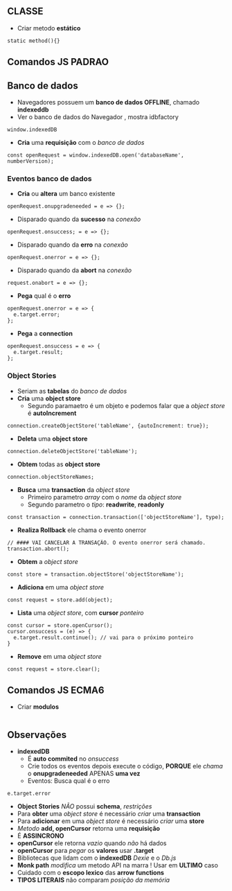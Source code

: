 
## CLASSE
- Criar metodo **estático**
```
static method(){}
```

## Comandos JS PADRAO

## Banco de dados
- Navegadores possuem um **banco de dados OFFLINE**, chamado **indexeddb**
- Ver o banco de dados do Navegador , mostra idbfactory
```
window.indexedDB
```
- **Cria** uma **requisição** com o _banco de dados_
```
const openRequest = window.indexedDB.open('databaseName', numberVersion);
```
### Eventos banco de dados
- **Cria** ou **altera** um banco existente
```
openRequest.onupgradeneeded = e => {};
```
- Disparado quando da **sucesso** na _conexão_
```
openRequest.onsuccess; = e => {};
```
- Disparado quando da **erro** na _conexão_
```
openRequest.onerror = e => {};
```
- Disparado quando da **abort** na _conexão_
```
request.onabort = e => {};
```
- **Pega** qual é o **erro**
```
openRequest.onerror = e => {
  e.target.error;
};
```
- **Pega** a **connection**
```
openRequest.onsuccess = e => {
  e.target.result;
};
```
### Object Stories
- Seriam as **tabelas** do _banco de dados_
- **Cria** uma **object store**
  - Segundo paramaetro é um objeto e podemos falar que a _object store_ é **autoIncrement**
```
connection.createObjectStore('tableName', {autoIncrement: true});
```
- **Deleta** uma **object store**
```
connection.deleteObjectStore('tableName');
```
- **Obtem** todas as **object store**
```
connection.objectStoreNames;
```
- **Busca** uma **transaction** da _object store_
  - Primeiro parametro _array_ com o _nome_ da _object store_
  - Segundo parametro o _tipo_: **readwrite**, **readonly**
```
const transaction = connection.transaction(['objectStoreName'], type);
```
- **Realiza Rollback** ele chama o evento onerror
```
// #### VAI CANCELAR A TRANSAÇÃO. O evento onerror será chamado.
transaction.abort();
```
- **Obtem** a _object store_
```
const store = transaction.objectStore('objectStoreName');
```
- **Adiciona** em uma _object store_
```
const request = store.add(object);
```
- **Lista** uma _object store_, com **cursor** _ponteiro_
```
const cursor = store.openCursor();
cursor.onsuccess = (e) => {
  e.target.result.continue(); // vai para o próximo ponteiro
}
```
- **Remove** em uma _object store_
```
const request = store.clear();
```

## Comandos JS ECMA6
- Criar **modulos**
```
```

## Observações
- **indexedDB**
  - É **auto commited** no _onsuccess_
  - Crie todos os eventos depois execute o código, **PORQUE** ele _chama_ o **onupgradeneeded** APENAS **uma vez**
  - Eventos: Busca qual é o erro
```
e.target.error
```
  - **Object Stories** _NÃO_ possui **schema**, _restrições_
  - Para **obter** uma _object store_ é necessário _criar_ uma **transaction**
  - Para **adicionar** em uma _object store_ é necessário _criar_ uma **store**
  - _Metodo_ **add, openCursor** retorna uma **requisição**
  - É **ASSINCRONO**
  - **openCursor** ele retorna _vazio_ quando _não_ há dados
  - **openCursor** para _pegar_ os **valores** usar **.target**
  - Bibliotecas que lidam com o **indexedDB** _Dexie_ e o _Db.js_
- **Monk path** _modifica_ um metodo API na marra ! Usar em **ULTIMO** caso
- Cuidado com o **escopo lexico** das **arrow functions**
- **TIPOS LITERAIS** não comparam _posição da memória_
